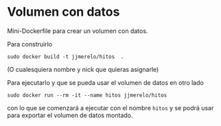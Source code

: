 # Volumen con datos

Mini-Dockerfile para crear un volumen con datos.

Para construirlo

	sudo docker build -t jjmerelo/hitos  .
	
(O cualesquiera nombre y nick que quieras asignarle)

Para ejecutarlo y que se pueda usar el volumen de datos en otro lado

	sudo docker run --rm -it --name hitos jjmerelo/hitos
	
con lo que se comenzará a ejecutar con el nombre `hitos` y se podrá
usar para exportar el volumen de datos montado.
